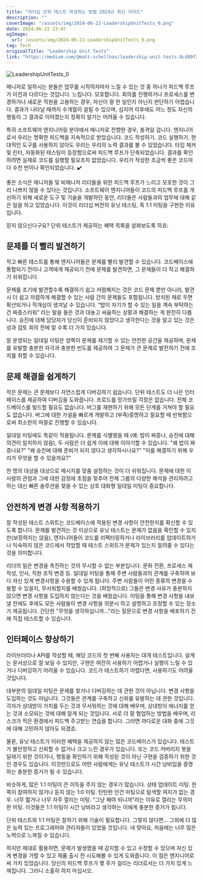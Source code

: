 ```yaml
---
title: "리더십 단위 테스트 작성하는 방법 2024년 최신 가이드"
description: ""
coverImage: "/assets/img/2024-06-22-LeadershipUnitTests_0.png"
date: 2024-06-22 23:47
ogImage:
  url: /assets/img/2024-06-22-LeadershipUnitTests_0.png
tag: Tech
originalTitle: "Leadership Unit Tests"
link: "https://medium.com/@matt-schellhas/leadership-unit-tests-8cd89f271181"
---
```


![LeadershipUnitTests_0](/assets/img/2024-06-22-LeadershipUnitTests_0.png)

매니저로 일하시는 분들은 업무를 시작하자마자 느낄 수 있는 것 중 하나가 피드백 루프가 이전과 다르다는 것입니다. 느립니다. 모호합니다. 회의를 진행하거나 프로세스를 변경하거나 새로운 직원을 고용하는 경우, 자신이 잘 한 일인지 아닌지 판단하기 어렵습니다. 결과가 나타날 때까지 수개월이 걸릴 수 있으며, 심지어 이후에도 어느 정도 자신의 행동이 그 결과로 이어졌는지 정확히 알기는 어려울 수 있습니다.

특히 소프트웨어 엔지니어링 분야에서 매니저로 전향한 경우, 충격일 겁니다. 엔지니어로서 우리는 명확한 피드백을 지속적으로 받았습니다. 코드 작성하기. 코드 실행하기. 현대적인 도구를 사용하지 않아도 우리는 우리의 노력 결과를 볼 수 있었습니다. 타입 체커 및 린터, 자동화된 테스팅이 등장함으로써 피드백 루프가 단축되었습니다. 결과를 확인하려면 실제로 코드를 실행할 필요조차 없었습니다. 우리가 작성한 조금씩 좋은 코드마다 수천 번이나 확인되었습니다. ✔️

좋은 소식은 매니저들 및 비매니저 리더들을 위한 피드백 루프가 느리고 모호한 것이 그리 나쁘지 않을 수 있다는 것입니다. 소프트웨어 엔지니어들이 코드의 피드백 루프를 개선하기 위해 새로운 도구 및 기술을 개발하던 동안, 리더들은 사람들과의 업무에 대해 같은 일을 하고 있었습니다. 이것이 리더십 버전의 유닛 테스팅, 즉 1:1 미팅을 구현한 이유입니다.

<div class="content-ad"></div>

믿지 않으신다구요? 단위 테스트가 제공하는 혜택 목록을 살펴보도록 하죠:

## 문제를 더 빨리 발견하기

작고 빠른 테스트를 통해 엔지니어들은 문제를 빨리 발견할 수 있습니다. 코드베이스에 통합되기 전이나 고객에게 제공되기 전에 문제를 발견하면, 그 문제들이 더 작고 해결하기 쉬워집니다.

문제를 조기에 발견할수록 해결하기 쉽고 저렴해지는 것은 코드 문제 뿐만 아니라, 발견 시 더 쉽고 저렴하게 해결할 수 있는 사람 간의 문제들도 포함됩니다. 방치된 채로 두면 확산되거나 적개심이 생겨날 수 있습니다. “밥이 자기가 할 수 있는 일을 계속 부탁하는 건 짜증스러워” 라는 말을 들은 것과 대놓고 싸움하는 상황과 해결하는 게 완전히 다릅니다. 승진에 대해 담당자가 당신이 준비되지 않았다고 생각한다는 것을 알고 있는 것은 성과 검토 회의 전에 알 수록 더 가치 있습니다.

<div class="content-ad"></div>

잘 운영되는 일대일 미팅은 양쪽이 문제를 제기할 수 있는 안전한 공간을 제공하며, 문제를 유발할 충분한 자극과 충분한 빈도를 제공하여 그 문제가 큰 문제로 발전하기 전에 조치를 취할 수 있습니다.

## 문제 해결을 쉽게하기

작은 문제는 큰 문제보다 자연스럽게 디버깅하기 쉽습니다. 단위 테스트도 더 나은 인터페이스를 제공하여 디버깅을 도와줍니다. 프로드를 망가뜨릴 걱정은 없습니다. 전체 코드베이스를 빌드할 필요도 없습니다. 버그를 재현하기 위해 모든 단계를 거쳐야 할 필요도 없습니다. 버그에 대한 가설을 빠르게 개발하고 (부족)증명하고 필요할 때 반복함으로써 최소한의 마찰로 진행할 수 있습니다.

일대일 미팅에도 똑같이 적용됩니다. 문제를 식별했을 때 (예: 밥이 짜증나, 승진에 대해 의견이 일치하지 않음), 두 사람은 더 쉽게 이에 대해 이야기할 수 있습니다. "왜 밥이 짜증나요?" "왜 승진에 대해 준비가 되지 않다고 생각하시나요?" "이를 해결하기 위해 우리가 무엇을 할 수 있을까요?"

<div class="content-ad"></div>

한 명의 대상을 대상으로 메시지를 맞춤 설정하는 것이 더 쉬워집니다. 문제에 대한 이 사람의 관점과 그에 대한 감정에 초점을 맞추어 전체 그룹의 다양한 해석을 관리하려고 하는 대신 빠른 솔루션을 찾을 수 있는 상호 대화형 일대일 미팅이 중요합니다.

## 안전하게 변경 사항 적용하기

잘 작성된 테스트 스위트는 코드베이스에 적용된 변경 사항이 안전한지를 확신할 수 있도록 합니다. 문제를 발견하는 것 이상으로 유닛 테스트는 문제가 없음을 확인할 수 있지만(보장하지는 않음), 엔지니어들이 코드를 리팩터링하거나 라이브러리를 업데이트하거나 익숙하지 않은 코드에서 작업할 때 테스트 스위트가 문제가 있는지 알려줄 수 있다는 것을 의미합니다.

리더의 일은 변경을 촉진하는 것의 무시할 수 없는 부분입니다. 문화 전환, 프로세스 재작성, 인사, 직원 조직 변경 등. 일대일 미팅을 통해 주변 사람들과의 관계를 구축하여 보다 자신 있게 변경사항을 수용할 수 있게 됩니다. 주변 사람들이 어떤 종류의 변경을 수용할 수 있을지, 무서워할지를 배웠습니다. (희망적으로) 그들은 변경 사유가 충분하지 않으면 변경 사항을 도입하지 않는다는 것을 배웠습니다. 미팅을 통해 변경 사항을 내보낼 전에도 후에도 모든 사람들이 변경 사항을 의문시 하고 설명하고 조정할 수 있는 장소가 제공됩니다. 간단한 "무엇을 생각하십니까..."라는 질문으로 변경 사항을 배포하기 전에 직접 테스트할 수 있습니다.

<div class="content-ad"></div>

## 인터페이스 향상하기

라이브러리나 API를 작성할 때, 해당 코드의 첫 번째 사용자는 대개 테스트입니다. 설계는 문서상으로 잘 보일 수 있지만, 구현은 여전히 사용하기 어렵거나 실행이 느릴 수 있거나 디버깅하기 어려울 수 있습니다. 코드가 테스트하기 어렵다면, 사용하기도 어려울 것입니다.

대부분의 일대일 미팅은 문제를 찾거나 디버깅하는 데 관한 것이 아닙니다. 변경 사항을 도입하는 것도 아닙니다. 그것들은 관계를 구축하고 신뢰를 유발하는 데 관한 것입니다. 각자가 상대방이 가치를 두는 것과 무서워하는 것에 대해 배우며, 상대방이 에너지를 얻는 것과 소모되는 것에 대해 알게 되는 것입니다. 서로 더 잘 협업하는 방법을 배우며, 리스크가 적은 환경에서 피드백 주고받는 연습을 합니다. 그러면 까다로운 대화 중에 그것에 대해 고민하지 않아도 되겠죠.

물론, 유닛 테스트가 이러한 혜택을 제공하지 않는 많은 코드베이스가 있습니다. 테스트가 불안정하고 신뢰할 수 없거나 크고 느린 경우가 있습니다. 또는 코드 커버리지 봇을 달래기 위한 것이거나, 행동을 확인하기 위해 작성된 것이 아닌 구현을 검증하기 위한 것인 경우도 있습니다. 이것만으로도 어떤 사람에게는 유닛 테스트가 시간 낭비임을 증명하는 충분한 증거가 될 수 있습니다.

<div class="content-ad"></div>

비슷하게, 많은 1:1 미팅이 큰 이득을 주지 않는 경우가 많습니다. 상태 업데이트 미팅. 한 쪽이 참여하지 않거나 듣지 않는 1:0 미팅. 탄탄한 안건 미팅으로 탐색할 여지가 없는 경우. 너무 짧거나 너무 자주 열리는 미팅. “그냥 해야 되니까”라는 이유로 열리는 무의미한 미팅. 이것들은 1:1 미팅이 시간 낭비라고 생각하는 이에게 충분한 증거가 됩니다.

단위 테스트와 1:1 미팅은 잘하기 위해 기술이 필요합니다. 그렇지 않다면... 그외에 더 많은 능력 있는 프로그래머와 관리자들이 있었을 것입니다. 네 맞아요, 처음에는 너무 많은 노력으로 느껴질 수 있습니다.

하지만 제대로 활용하면, 문제가 발생했을 때 감지할 수 있고 수정할 수 있으며 자신 있게 변경을 가할 수 있고 제품 출시 전 시도해볼 수 있게 도와줍니다. 이 점은 엔지니어로써 가치 있었습니다. 당신의 피드백 루프가 몇 주가 걸리는 리더로서는 더 가치 있게 느껴집니다. 그러니 소홀히 하지 마십시오.
